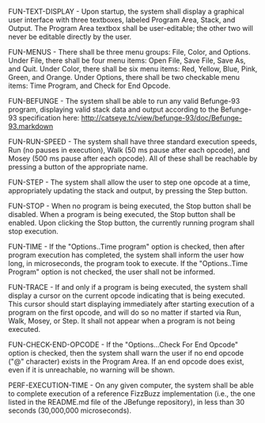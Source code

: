 FUN-TEXT-DISPLAY - Upon startup, the system shall display a graphical user interface with three textboxes, labeled Program Area, Stack, and Output.  The Program Area textbox shall be user-editable; the other two will never be editable directly by the user.  

FUN-MENUS - There shall be three menu groups: File, Color, and Options.  Under File, there shall be four menu items: Open File, Save File, Save As, and Quit.  Under Color, there shall be six menu items: Red, Yellow, Blue, Pink, Green, and Orange.  Under Options, there shall be two checkable menu items: Time Program, and Check for End Opcode.

FUN-BEFUNGE - The system shall be able to run any valid Befunge-93 program, displaying valid stack data and output according to the Befunge-93 specification here: http://catseye.tc/view/befunge-93/doc/Befunge-93.markdown

FUN-RUN-SPEED - The system shall have three standard execution speeds, Run (no pauses in execution), Walk (50 ms pause after each opcode), and Mosey (500 ms pause after each opcode).  All of these shall be reachable by pressing a button of the appropriate name.

FUN-STEP - The system shall allow the user to step one opcode at a time, appropriately updating the stack and output, by pressing the Step button.

FUN-STOP - When no program is being executed, the Stop button shall be disabled.  When a program is being executed, the Stop button shall be enabled.  Upon clicking the Stop button, the currently running program shall stop execution.

FUN-TIME - If the "Options..Time program" option is checked, then after program execution has completed, the system shall inform the user how long, in microseconds, the program took to execute.  If the "Options..Time Program" option is not checked, the user shall not be informed.

FUN-TRACE - If and only if a program is being executed, the system shall display a cursor on the current opcode indicating that is being executed.  This cursor should start displaying immediately after starting execution of a program on the first opcode, and will do so no matter if started via Run, Walk, Mosey, or Step.  It shall not appear when a program is not being executed.

FUN-CHECK-END-OPCODE - If the "Options...Check For End Opcode" option is checked, then the system shall warn the user if no end opcode ("@" character) exists in the Program Area.  If an end opcode does exist, even if it is unreachable, no warning will be shown.  

PERF-EXECUTION-TIME - On any given computer, the system shall be able to complete execution of a reference FizzBuzz implementation (i.e., the one listed in the README.md file of the JBefunge repository), in less than 30 seconds (30,000,000 microseconds). 

